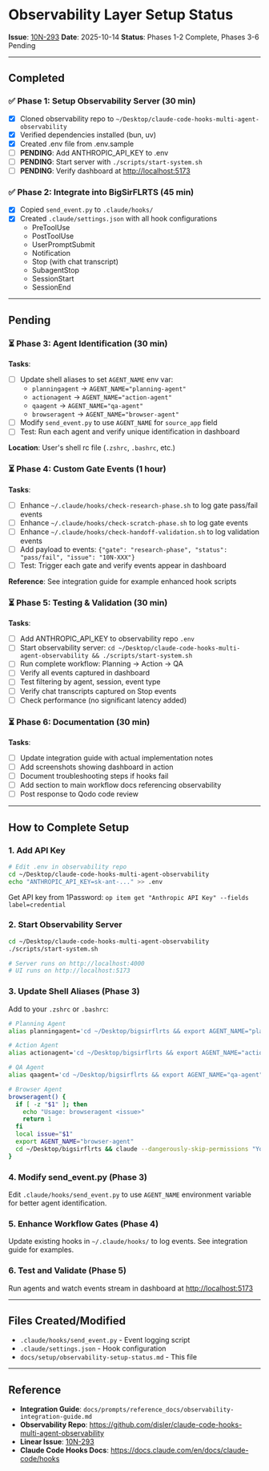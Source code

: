 # Observability Layer Setup Status

**Issue**:
[10N-293](https://linear.app/10netzero/issue/10N-293/add-multi-agent-observability-layer-to-workflow-system)
**Date**: 2025-10-14 **Status**: Phases 1-2 Complete, Phases 3-6 Pending

---

## Completed

### ✅ Phase 1: Setup Observability Server (30 min)

- [x] Cloned observability repo to
      `~/Desktop/claude-code-hooks-multi-agent-observability`
- [x] Verified dependencies installed (bun, uv)
- [x] Created .env file from .env.sample
- [ ] **PENDING**: Add ANTHROPIC_API_KEY to .env
- [ ] **PENDING**: Start server with `./scripts/start-system.sh`
- [ ] **PENDING**: Verify dashboard at <http://localhost:5173>

### ✅ Phase 2: Integrate into BigSirFLRTS (45 min)

- [x] Copied `send_event.py` to `.claude/hooks/`
- [x] Created `.claude/settings.json` with all hook configurations
  - PreToolUse
  - PostToolUse
  - UserPromptSubmit
  - Notification
  - Stop (with chat transcript)
  - SubagentStop
  - SessionStart
  - SessionEnd

---

## Pending

### ⏳ Phase 3: Agent Identification (30 min)

**Tasks**:

- [ ] Update shell aliases to set `AGENT_NAME` env var:
  - `planningagent` → `AGENT_NAME="planning-agent"`
  - `actionagent` → `AGENT_NAME="action-agent"`
  - `qaagent` → `AGENT_NAME="qa-agent"`
  - `browseragent` → `AGENT_NAME="browser-agent"`
- [ ] Modify `send_event.py` to use `AGENT_NAME` for `source_app` field
- [ ] Test: Run each agent and verify unique identification in dashboard

**Location**: User's shell rc file (`.zshrc`, `.bashrc`, etc.)

### ⏳ Phase 4: Custom Gate Events (1 hour)

**Tasks**:

- [ ] Enhance `~/.claude/hooks/check-research-phase.sh` to log gate pass/fail
      events
- [ ] Enhance `~/.claude/hooks/check-scratch-phase.sh` to log gate events
- [ ] Enhance `~/.claude/hooks/check-handoff-validation.sh` to log validation
      events
- [ ] Add payload to events:
      `{"gate": "research-phase", "status": "pass/fail", "issue": "10N-XXX"}`
- [ ] Test: Trigger each gate and verify events appear in dashboard

**Reference**: See integration guide for example enhanced hook scripts

### ⏳ Phase 5: Testing & Validation (30 min)

**Tasks**:

- [ ] Add ANTHROPIC_API_KEY to observability repo `.env`
- [ ] Start observability server:
      `cd ~/Desktop/claude-code-hooks-multi-agent-observability && ./scripts/start-system.sh`
- [ ] Run complete workflow: Planning → Action → QA
- [ ] Verify all events captured in dashboard
- [ ] Test filtering by agent, session, event type
- [ ] Verify chat transcripts captured on Stop events
- [ ] Check performance (no significant latency added)

### ⏳ Phase 6: Documentation (30 min)

**Tasks**:

- [ ] Update integration guide with actual implementation notes
- [ ] Add screenshots showing dashboard in action
- [ ] Document troubleshooting steps if hooks fail
- [ ] Add section to main workflow docs referencing observability
- [ ] Post response to Qodo code review

---

## How to Complete Setup

### 1. Add API Key

```bash
# Edit .env in observability repo
cd ~/Desktop/claude-code-hooks-multi-agent-observability
echo "ANTHROPIC_API_KEY=sk-ant-..." >> .env
```

Get API key from 1Password:
`op item get "Anthropic API Key" --fields label=credential`

### 2. Start Observability Server

```bash
cd ~/Desktop/claude-code-hooks-multi-agent-observability
./scripts/start-system.sh

# Server runs on http://localhost:4000
# UI runs on http://localhost:5173
```

### 3. Update Shell Aliases (Phase 3)

Add to your `.zshrc` or `.bashrc`:

```bash
# Planning Agent
alias planningagent='cd ~/Desktop/bigsirflrts && export AGENT_NAME="planning-agent" && claude --dangerously-skip-permissions "You are the Planning Agent..."'

# Action Agent
alias actionagent='cd ~/Desktop/bigsirflrts && export AGENT_NAME="action-agent" && claude --dangerously-skip-permissions "You are the Action Agent..."'

# QA Agent
alias qaagent='cd ~/Desktop/bigsirflrts && export AGENT_NAME="qa-agent" && claude --dangerously-skip-permissions "You are the QA Agent..."'

# Browser Agent
browseragent() {
  if [ -z "$1" ]; then
    echo "Usage: browseragent <issue>"
    return 1
  fi
  local issue="$1"
  export AGENT_NAME="browser-agent"
  cd ~/Desktop/bigsirflrts && claude --dangerously-skip-permissions "You are the Browser Agent. Initialize: 1) Read docs/prompts/browser-agent.md for your role, 2) Check for handoff at docs/.scratch/${issue}/handoffs/planning-to-browser-instructions.md, 3) Execute the browser operations specified"
}
```

### 4. Modify send_event.py (Phase 3)

Edit `.claude/hooks/send_event.py` to use `AGENT_NAME` environment variable for
better agent identification.

### 5. Enhance Workflow Gates (Phase 4)

Update existing hooks in `~/.claude/hooks/` to log events. See integration guide
for examples.

### 6. Test and Validate (Phase 5)

Run agents and watch events stream in dashboard at <http://localhost:5173>

---

## Files Created/Modified

- `.claude/hooks/send_event.py` - Event logging script
- `.claude/settings.json` - Hook configuration
- `docs/setup/observability-setup-status.md` - This file

---

## Reference

- **Integration Guide**:
  `docs/prompts/reference_docs/observability-integration-guide.md`
- **Observability Repo**:
  <https://github.com/disler/claude-code-hooks-multi-agent-observability>
- **Linear Issue**:
  [10N-293](https://linear.app/10netzero/issue/10N-293/add-multi-agent-observability-layer-to-workflow-system)
- **Claude Code Hooks Docs**: <https://docs.claude.com/en/docs/claude-code/hooks>
